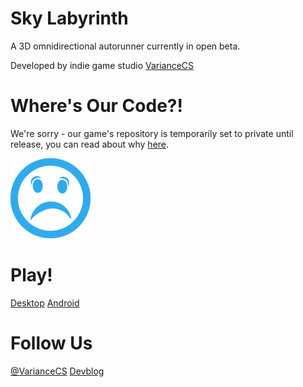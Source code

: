 # Sky Labyrinth

A 3D omnidirectional autorunner currently in open beta.

Developed by indie game studio [VarianceCS](http://variancecs.com/#/)

# Where's Our Code?!

We're sorry - our game's repository is temporarily set to private until release, you can read about why [here](https://variancecs.wordpress.com/2016/10/10/going-dark/).

![Sorry!](https://raw.githubusercontent.com/Murkantilism/skylabgame_public/master/Sad_small.png)

# Play!

[Desktop](https://variancecs.itch.io/)
[Android](https://play.google.com/apps/testing/com.VarianceCS.SkyLabyrinthRelease)

# Follow Us

[@VarianceCS](https://twitter.com/VarianceCS)
[Devblog](https://variancecs.wordpress.com/)

